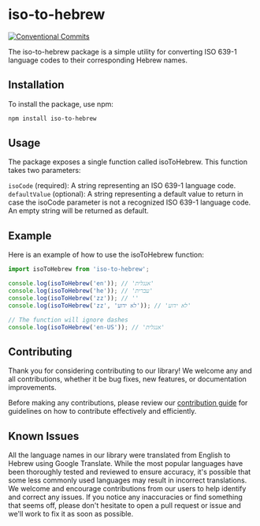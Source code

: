 # iso-to-hebrew
[![Conventional Commits](https://img.shields.io/badge/Conventional%20Commits-1.0.0-%23FE5196?logo=conventionalcommits&logoColor=white)](https://conventionalcommits.org)

The iso-to-hebrew package is a simple utility for converting ISO 639-1 language codes to their corresponding Hebrew names.

## Installation
To install the package, use npm:

```bash
npm install iso-to-hebrew
```

## Usage
The package exposes a single function called isoToHebrew. This function takes two parameters:

`isoCode` (required): A string representing an ISO 639-1 language code.
`defaultValue` (optional): A string representing a default value to return in case the isoCode parameter is not a recognized ISO 639-1 language code. An empty string will be returned as default.


## Example
Here is an example of how to use the isoToHebrew function:

```js
import isoToHebrew from 'iso-to-hebrew';

console.log(isoToHebrew('en')); // 'אנגלית'
console.log(isoToHebrew('he')); // 'עברית'
console.log(isoToHebrew('zz')); // ''
console.log(isoToHebrew('zz', 'לא ידוע')); // 'לא ידוע'

// The function will ignore dashes
console.log(isoToHebrew('en-US')); // 'אנגלית'
```

## Contributing
Thank you for considering contributing to our library! We welcome any and all contributions, whether it be bug fixes, new features, or documentation improvements.

Before making any contributions, please review our [contribution guide](https://github.com/ShalomSagi/iso-to-hebrew/blob/main/CONTRIBUTING.md) for guidelines on how to contribute effectively and efficiently.

## Known Issues
All the language names in our library were translated from English to Hebrew using Google Translate. While the most popular languages have been thoroughly tested and reviewed to ensure accuracy, it's possible that some less commonly used languages may result in incorrect translations. We welcome and encourage contributions from our users to help identify and correct any issues. If you notice any inaccuracies or find something that seems off, please don't hesitate to open a pull request or issue and we'll work to fix it as soon as possible.